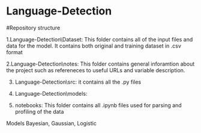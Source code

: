 # Language-Detection

#Repository structure

1.Language-Detection\Dataset: This folder contains all of the input files and data for the model. It contains both original and training dataset in .csv format

2.Language-Detection\notes: This folder contains general inforamtion about the project such as refereneces to useful URLs and variable description.

3. Language-Detection\src: it contains all the .py files

4. Language-Detection\models:

5. notebooks: This folder contains all .ipynb files used for parsing and profiling of the data



Models
Bayesian, Gaussian, Logistic
